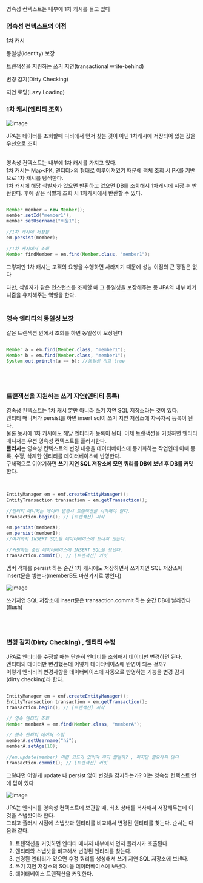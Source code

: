 영속성 컨텍스트는 내부에 1차 캐시를 들고 있다

### 영속성 컨텍스트의 이점

1차 캐시 

동일성(identity) 보장 

트랜잭션을 지원하는 쓰기 지연(transactional write-behind) 

변경 감지(Dirty Checking) 

지연 로딩(Lazy Loading)

### 1차 캐시(엔티티 조회)

![image](https://user-images.githubusercontent.com/78454649/152732282-a59d9de4-3a55-49ec-9071-2a29e82513cc.png)

JPA는 데이터를 조회할때 디비에서 먼저 찾는 것이 아닌 1차캐시에 저장되어 있는 값을 우선으로 조회 <br/><br/>

영속성 컨텍스트는 내부에 1차 캐시를 가지고 있다. <br/>
1차 캐시는 Map<PK, 엔티티>의 형태로 이루어져있기 때문에 객체 조회 시 PK를 기반으로 1차 캐시를 탐색한다. <br/>
1차 캐시에 해당 식별자가 있으면 반환하고 없으면 DB를 조회해서 1차캐시에 저장 후 반환한다. 후에 같은 식별자 조회 시 1차캐시에서 반환할 수 있다.<br/>

```java

Member member = new Member();
member.setId("member1");
member.setUsername("회원1");

//1차 캐시에 저장됨
em.persist(member);

//1차 캐시에서 조회
Member findMember = em.find(Member.class, "member1");


```

그렇지만 1차 캐시는 고객의 요청을 수행하면 사라지기 때문에 성능 이점의 큰 장점은 없다

다만, 식별자가 같은 인스턴스를 조회할 때 그 동일성을 보장해주는 등 JPA의 내부 메커니즘을 유지해주는 역할을 한다.<br/><br/>

### 영속 엔티티의 동일성 보장

같은 트랜잭션 안에서 조회를 하면 동일성이 보장된다

```java

Member a = em.find(Member.class, "member1"); 
Member b = em.find(Member.class, "member1");
System.out.println(a == b); //동일성 비교 true

```


<br/><br/>

### 트랜잭션을 지원하는 쓰기 지연(엔티티 등록)

영속성 컨텍스트는 1차 캐시 뿐만 아니라 쓰기 지연 SQL 저장소라는 것이 있다. <br/>
엔티티 매니저가 persist를 하면 insert sql이 쓰기 지연 저장소에 차곡차곡 등록이 된다. <br/>
물론 동시에 1차 캐시에도 해당 엔티티가 등록이 된다. 이제 트랜잭션을 커밋하면 엔티티 매니저는 우선 영속성 컨텍스트를 플러시한다. <br/>
**플러시**는 영속성 컨텍스트의 변경 내용을 데이터베이스에 동기화하는 작업인데 이때 등록, 수정, 삭제한 엔티티를 데이터베이스에 반영한다. <br/>
구체적으로 이야기하면 **쓰기 지연 SQL 저장소에 모인 쿼리를 DB에 보낸 후 DB를 커밋**한다.
<br/><br/>

```java

EntityManager em = emf.createEntityManager();
EntityTransaction transaction = em.getTransaction();

//엔티티 매니저는 데이터 변경시 트랜잭션을 시작해야 한다.
transaction.begin(); // [트랜잭션] 시작

em.persist(memberA);
em.persist(memberB);
//여기까지 INSERT SQL을 데이터베이스에 보내지 않는다.

//커밋하는 순간 데이터베이스에 INSERT SQL을 보낸다.
transaction.commit(); // [트랜잭션] 커밋


```

멤버 객체를 persist 하는 순간 1차 캐시에도 저장하면서 쓰기지연 SQL 저장소에 insert문을 쌓는다(memberB도 마찬가지로 쌓인다)

![image](https://user-images.githubusercontent.com/78454649/155872507-e1053c1a-d04f-449b-98ae-10950829350c.png)


쓰기지연 SQL 저장소에 insert문은 transaction.commit 하는 순간 DB에 날라간다(flush)

<br/><br/>

### 변경 감지(Dirty Checking) , 엔티티 수정

JPA로 엔티티를 수정할 때는 단순히 엔티티를 조회해서 데이터만 변경하면 된다. <br/>
엔티티의 데이터만 변경했는데 어떻게 데이터베이스에 반영이 되는 걸까?  <br/>
이렇게 엔티티의 변경사항을 데이터베이스에 자동으로 반영하는 기능을 변경 감지(dirty checking)라 한다. <br/>

```java

EntityManager em = emf.createEntityManager();
EntityTransaction transaction = em.getTransaction();
transaction.begin(); // [트랜잭션] 시작

// 영속 엔티티 조회
Member memberA = em.find(Member.class, "memberA");

// 영속 엔티티 데이터 수정
memberA.setUsername("hi");
memberA.setAge(10);

//em.update(member) 이런 코드가 있어야 하지 않을까? , 하지만 필요하지 않다
transaction.commit(); // [트랜잭션] 커밋


```

그렇다면 어떻게 update 나 persist 없이 변경을 감지하는가? 이는 영속성 컨텍스트 안에 답이 있다

![image](https://user-images.githubusercontent.com/78454649/152735912-36e666ae-4652-4068-be1d-b8e1c7b4b262.png)

JPA는 엔티티를 영속성 컨텍스트에 보관할 때, 최초 상태를 복사해서 저장해두는데 이것을 스냅샷이라 한다. <br/>
그리고 플러시 시점에 스냅샷과 엔티티를 비교해서 변경된 엔티티를 찾는다. 순서는 다음과 같다. <br/>

1. 트랜잭션을 커밋하면 엔티티 매니저 내부에서 먼저 플러시가 호출된다.
2. 엔티티와 스냅샷을 비교해서 변경된 엔티티를 찾는다.
3. 변경된 엔티티가 있으면 수정 쿼리를 생성해서 쓰기 지연 SQL 저장소에 보낸다.
4. 쓰기 지연 저장소의 SQL을 데이터베이스에 보낸다.
5. 데이터베이스 트랜잭션을 커밋한다.


